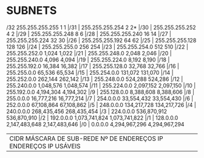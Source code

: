 # SUBNETS

<table>
  <td>CIDR	  MÁSCARA DE SUB-REDE	   Nº DE ENDEREÇOS IP	   ENDEREÇOS IP USÁVEIS
    <tr>/32    255.255.255.255	    	 1	                   1 </tr>
|/31 |	    255.255.255.254	    	 2	                   2*
|/30 |	    255.255.255.252		     4	                   2
|/29 |	    255.255.255.248	     	 8	                   6
|/28 |	    255.255.255.240	     	 16	                   14
|/27 |	    255.255.255.224	       32	                   30
|/26 |	    255.255.255.192        64	                   62
|/25 |	    255.255.255.128	     	 128	                 126
|/24 |	    255.255.255.0	         256	                 254
|/23 |	    255.255.254.0	         512	                 510
|/22 |	    255.255.252.0	         1,024	               1,022
|/21 |	    255.255.248.0	         2,048	               2,046
|/20 |	    255.255.240.0	         4,096	               4,094
|/19 |	    255.255.224.0	         8,192	               8,190
|/18 |	    255.255.192.0	         16,384	               16,382
|/17 |	    255.255.128.0	         32,768	               32,766
|/16 |	    255.255.0.0	           65,536	               65,534
|/15 |	    255.254.0.0	           131,072	             131,070
|/14 |	    255.252.0.0	           262,144	             262,142
|/13 |	    255.248.0.0	           524,288	             524,286
|/12 |	    255.240.0.0	           1,048,576	           1,048,574
|/11 |	    255.224.0.0            2,097,152	           2,097,150
|/10 |	    255.192.0.0	           4,194,304	           4,194,302
|/9  |    255.128.0.0	           8,388,608	           8,388,606
|/8  |    255.0.0.0	             16,777,216	           16,777,214
|/7  |     254.0.0.0	             33,554,432	           33,554,430
|/6  |	    252.0.0.0	             67,108,864	           67,108,862
|/5  |	    248.0.0.0	             134,217,728	         134,217,726
|/4  |	    240.0.0.0	             268,435,456	         268,435,454
|/3  |	    224.0.0.0	             536,870,912	         536,870,910
|/2  |	    192.0.0.0	             1,073,741,824	       1,073,741,822
|/1  |	    128.0.0.0	             2,147,483,648	       2,147,483,646
|/0  | 	    0.0.0.0	               4,294,967,296	       4,294,967,294
  </td>
</table>
